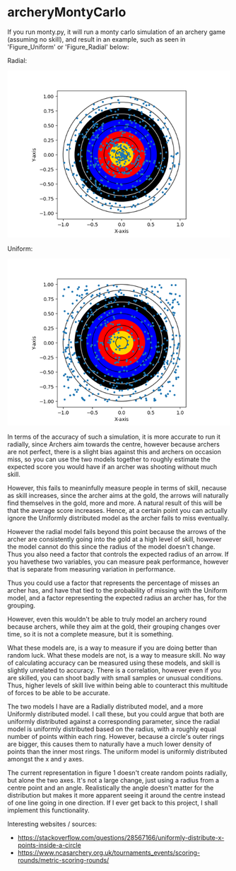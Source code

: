 # archeryMontyCarlo

If you run monty.py, it will run a monty carlo simulation of an archery game (assuming no skill), and result in an example, such as seen in 'Figure_Uniform' or 'Figure_Radial' below:

Radial:

![](Figure_Radial.png)


Uniform:

![](Figure_Uniform.png)

In terms of the accuracy of such a simulation, it is more accurate to run it radially, since Archers aim towards the centre, however because archers are not perfect, there is a slight bias against this and archers on occasion miss, so you can use the two models together to roughly estimate the expected score you would have if an archer was shooting without much skill. 

However, this fails to meaninfully measure people in terms of skill, necause as skill increases, since the archer aims at the gold, the arrows will naturally find themselves in the gold, more and more. A natural result of this will be that the average score increases. 
Hence, at a certain point you can actually ignore the Uniformly distributed model as the archer fails to miss eventually. 

However the radial model fails beyond this point because the arrows of the archer are consistently going into the gold at a high level of skill, however the model cannot do this since the radius of the model doesn't change. Thus you also need a factor that controls the expected radius of an arrow. If you havethese two variables, you can measure peak performance, however that is separate from measuring variation in performance. 

Thus you could use a factor that represents the percentage of misses an archer has, and have that tied to the probability of missing with the Uniform model, and a factor representing the expected radius an archer has, for the grouping. 

However, even this wouldn't be able to truly model an archery round because archers, while they aim at the gold, their grouping changes over time, so it is not a complete measure, but it is something. 


What these models are, is a way to measure if you are doing better than random luck. 
What these models are not, is a way to measure skill. No way of calculating accuracy can be measured using these models, and skill is slightly unrelated to accuracy. There is a correlation, however even if you are skilled, you can shoot badly with small samples or unusual conditions. Thus, higher levels of skill live within being able to counteract this multitude of forces to be able to be accurate. 


The two models I have are a Radially distributed model, and a more Uniformly distributed model. I call these, but you could argue that both are uniformly distributed against a corresponding parameter, since the radial model is uniformly distributed based on the radius, with a roughly equal number of points within each ring. However, because a circle's outer rings are bigger, this causes them to naturally have a much lower density of points than the inner most rings. 
The uniform model is uniformly distributed amongst the x and y axes. 

The current representation in figure 1 doesn't create random points radially, but alone the two axes. It's not a large change, just using a radius from a centre point and an angle. Realistically the angle doesn't matter for the distribution but makes it more apparent seeing it around the centre instead of one line going in one direction. If I ever get back to this project, I shall implement this functionality. 


Interesting websites / sources:
- https://stackoverflow.com/questions/28567166/uniformly-distribute-x-points-inside-a-circle
- https://www.ncasarchery.org.uk/tournaments_events/scoring-rounds/metric-scoring-rounds/
